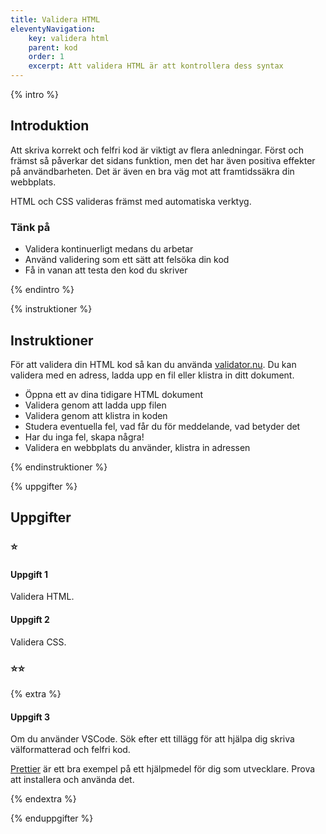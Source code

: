 ```yaml
---
title: Validera HTML
eleventyNavigation:
    key: validera html
    parent: kod
    order: 1
    excerpt: Att validera HTML är att kontrollera dess syntax
---
```


{% intro %}

## Introduktion
Att skriva korrekt och felfri kod är viktigt av flera anledningar. Först och främst
så påverkar det sidans funktion, men det har även positiva effekter på användbarheten.
Det är även en bra väg mot att framtidssäkra din webbplats.

HTML och CSS valideras främst med automatiska verktyg.

### Tänk på

 - Validera kontinuerligt medans du arbetar
 - Använd validering som ett sätt att felsöka din kod
 - Få in vanan att testa den kod du skriver

{% endintro %}

{% instruktioner %}

## Instruktioner

För att validera din HTML kod så kan du använda [validator.nu](https://validator.nu/).
Du kan validera med en adress, ladda upp en fil eller klistra in ditt dokument.

 - Öppna ett av dina tidigare HTML dokument
 - Validera genom att ladda upp filen
 - Validera genom att klistra in koden
 - Studera eventuella fel, vad får du för meddelande, vad betyder det
 - Har du inga fel, skapa några!
 - Validera en webbplats du använder, klistra in adressen


{% endinstruktioner %}

{% uppgifter %}

## Uppgifter
### ⭐
#### Uppgift 1

Validera HTML.

#### Uppgift 2

Validera CSS.

### ⭐⭐

{% extra %}

#### Uppgift 3

Om du använder VSCode. Sök efter ett tillägg för att hjälpa dig
skriva välformatterad och felfri kod.

[Prettier](https://prettier.io/) är ett bra exempel på ett hjälpmedel
för dig som utvecklare. Prova att installera och använda det.

{% endextra %}

{% enduppgifter %}